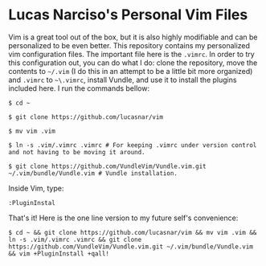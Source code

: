 # Lucas Narciso's Personal Vim Files

Vim is a great tool out of the box, but it is also highly modifiable and can be personalized to be even better. This repository contains my personalized vim configuration files. The important file here is the `.vimrc`. In order to try this configuration out, you can do what I do: clone the repository, move the contents to `~/.vim` (I do this in an attempt to be a little bit more organized) and `.vimrc` to `~\.vimrc`, install Vundle, and use it to install the plugins included here. I run the commands bellow:

```
$ cd ~
```
```
$ git clone https://github.com/lucasnar/vim
```
```
$ mv vim .vim
```
```
$ ln -s .vim/.vimrc .vimrc # For keeping .vimrc under version control and not having to be moving it around.
```
```
$ git clone https://github.com/VundleVim/Vundle.vim.git ~/.vim/bundle/Vundle.vim # Vundle installation.
```
Inside Vim, type:
```
:PluginInstal
```

That's it! Here is the one line version to my future self's convenience:

`$ cd ~ && git clone https://github.com/lucasnar/vim && mv vim .vim && ln -s .vim/.vimrc .vimrc && git clone https://github.com/VundleVim/Vundle.vim.git ~/.vim/bundle/Vundle.vim && vim +PluginInstall +qall!`
